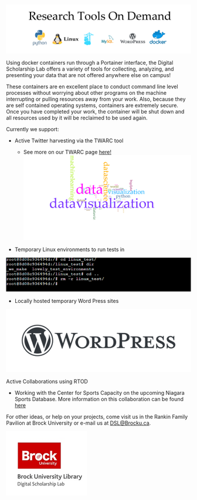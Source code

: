 ![Research Tools On Demand][title]

Using docker containers run through a Portainer interface, the Digital Scholarship Lab offers a variety of tools for collecting, analyzing, and presenting your data that are not offered anywhere else on campus!

These containers are en excellent place to conduct command line level processes without worrying about other programs on the machine interrupting or pulling resources away from your work.  Also, because they are self contained operating systems, containers are extremely secure.  Once you have completed your work, the container will be shut down and all resources used by it will be reclaimed to be used again.

Currently we support:

- Active Twitter harvesting via the TWARC tool
  - See more on our TWARC page [here!](https://brockdsl.github.io/TWARC_Case_Study/)
![Twitter Harvesting][twarc]

- Temporary Linux environments to run tests in

![Linux Environment][linux]

- Locally hosted temporary Word Press sites

![WordPress Logo][wordpress]

Active Collaborations using RTOD

- Working with the Center for Sports Capacity on the upcoming Niagara Sports Database.  More information on this collaboration can be found [here](https://brockdsl.github.io/Niagara_Sport_Database/)

For other ideas, or help on your projects, come visit us in the Rankin Family Pavilion at Brock University or e-mail us at DSL@Brocku.ca.

![DSL Logo][dsllogo]





[dsllogo]: dsl-logo.jpg
[title]: RTOD.png
[twarc]: voyantviz.png
[linux]: linux_environment.png
[wordpress]: wordpress_logo.png
